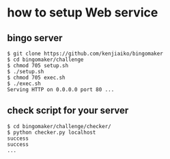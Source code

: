 # how to setup Web service
## bingo server
```
$ git clone https://github.com/kenjiaiko/bingomaker
$ cd bingomaker/challenge
$ chmod 705 setup.sh
$ ./setup.sh
$ chmod 705 exec.sh
$ ./exec.sh
Serving HTTP on 0.0.0.0 port 80 ...
```
## check script for your server
```
$ cd bingomaker/challenge/checker/
$ python checker.py localhost
success
success
...
```
